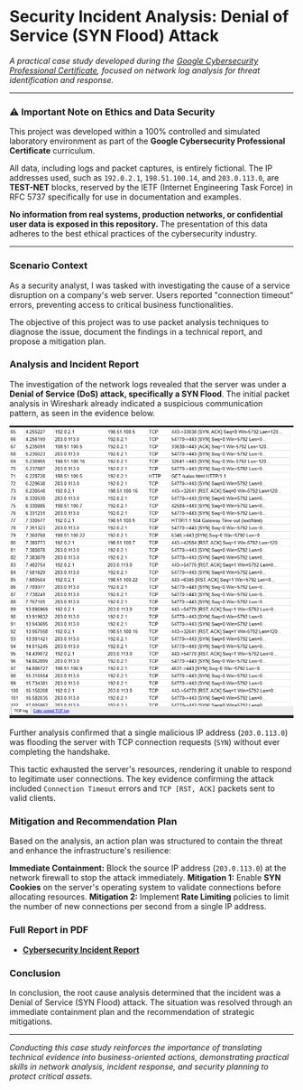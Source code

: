 # Security Incident Analysis: Denial of Service (SYN Flood) Attack

*A practical case study developed during the <a href="https://www.coursera.org/google-certificates/cybersecurity-certificate">Google Cybersecurity Professional Certificate</a>, focused on network log analysis for threat identification and response.*

---

### ⚠️ Important Note on Ethics and Data Security

This project was developed within a 100% controlled and simulated laboratory environment as part of the **Google Cybersecurity Professional Certificate** curriculum.

All data, including logs and packet captures, is entirely fictional. The IP addresses used, such as `192.0.2.1`, `198.51.100.14`, and `203.0.113.0`, are **TEST-NET** blocks, reserved by the IETF (Internet Engineering Task Force) in RFC 5737 specifically for use in documentation and examples.

**No information from real systems, production networks, or confidential user data is exposed in this repository.** The presentation of this data adheres to the best ethical practices of the cybersecurity industry.

---

### Scenario Context

As a security analyst, I was tasked with investigating the cause of a service disruption on a company's web server. Users reported "connection timeout" errors, preventing access to critical business functionalities.

The objective of this project was to use packet analysis techniques to diagnose the issue, document the findings in a technical report, and propose a mitigation plan.

### Analysis and Incident Report

The investigation of the network logs revealed that the server was under a **Denial of Service (DoS) attack, specifically a SYN Flood**. The initial packet analysis in Wireshark already indicated a suspicious communication pattern, as seen in the evidence below.

![Evidence from TCP/HTTP Traffic Log](https://github.com/cleyandson/case-study-syn-flood/blob/8fcc6e1ba7d5cbd87151e172fbbf82d8715f9b8f/Documents/log-wireshark.png)

Further analysis confirmed that a single malicious IP address (`203.0.113.0`) was flooding the server with TCP connection requests (`SYN`) without ever completing the handshake.

This tactic exhausted the server's resources, rendering it unable to respond to legitimate user connections. The key evidence confirming the attack included `Connection Timeout` errors and `TCP [RST, ACK]` packets sent to valid clients.

### Mitigation and Recommendation Plan

Based on the analysis, an action plan was structured to contain the threat and enhance the infrastructure's resilience:

**Immediate Containment:** Block the source IP address (`203.0.113.0`) at the network firewall to stop the attack immediately.
**Mitigation 1:** Enable **SYN Cookies** on the server's operating system to validate connections before allocating resources.
**Mitigation 2:** Implement **Rate Limiting** policies to limit the number of new connections per second from a single IP address.

### Full Report in PDF
* [**Cybersecurity Incident Report**](https://github.com/cleyandson/case-study-syn-flood/blob/2dc1f7343f7beb00c6b281634c6a081930fc81cd/Documents/Cybersecurity%20incident%20report.pdf)

### Conclusion

In conclusion, the root cause analysis determined that the incident was a Denial of Service (SYN Flood) attack. The situation was resolved through an immediate containment plan and the recommendation of strategic mitigations.

---
*Conducting this case study reinforces the importance of translating technical evidence into business-oriented actions, demonstrating practical skills in network analysis, incident response, and security planning to protect critical assets.*
